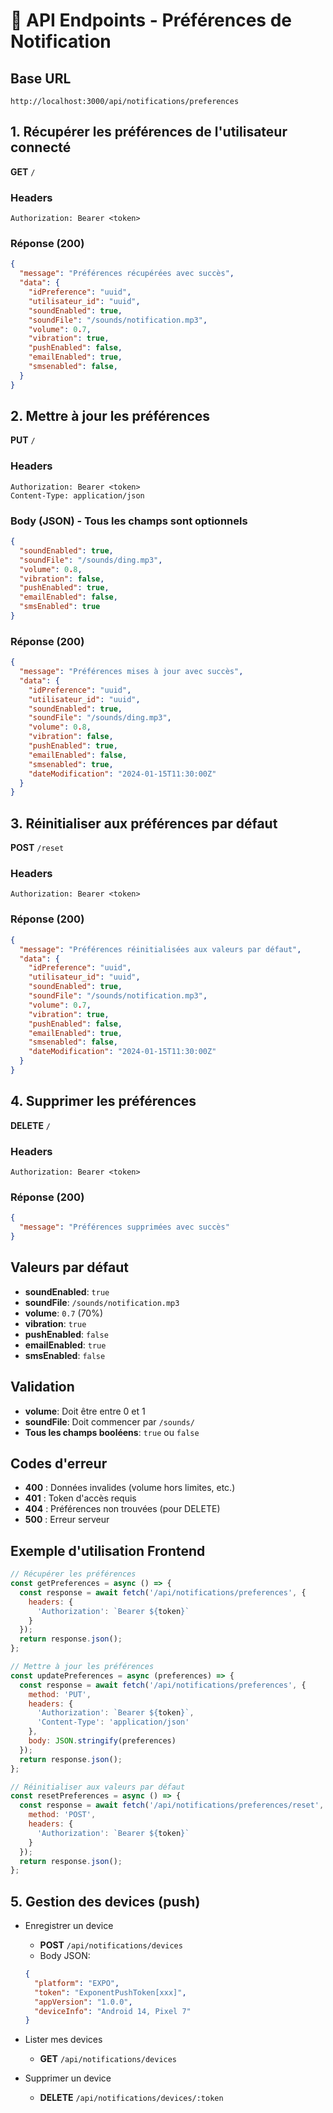 # 🔔 API Endpoints - Préférences de Notification

## Base URL
```
http://localhost:3000/api/notifications/preferences
```

## 1. Récupérer les préférences de l'utilisateur connecté
**GET** `/`

### Headers
```
Authorization: Bearer <token>
```

### Réponse (200)
```json
{
  "message": "Préférences récupérées avec succès",
  "data": {
    "idPreference": "uuid",
    "utilisateur_id": "uuid",
    "soundEnabled": true,
    "soundFile": "/sounds/notification.mp3",
    "volume": 0.7,
    "vibration": true,
    "pushEnabled": false,
    "emailEnabled": true,
    "smsenabled": false,
  }
}
```

## 2. Mettre à jour les préférences
**PUT** `/`

### Headers
```
Authorization: Bearer <token>
Content-Type: application/json
```

### Body (JSON) - Tous les champs sont optionnels
```json
{
  "soundEnabled": true,
  "soundFile": "/sounds/ding.mp3",
  "volume": 0.8,
  "vibration": false,
  "pushEnabled": true,
  "emailEnabled": false,
  "smsEnabled": true
}
```

### Réponse (200)
```json
{
  "message": "Préférences mises à jour avec succès",
  "data": {
    "idPreference": "uuid",
    "utilisateur_id": "uuid",
    "soundEnabled": true,
    "soundFile": "/sounds/ding.mp3",
    "volume": 0.8,
    "vibration": false,
    "pushEnabled": true,
    "emailEnabled": false,
    "smsenabled": true,
    "dateModification": "2024-01-15T11:30:00Z"
  }
}
```

## 3. Réinitialiser aux préférences par défaut
**POST** `/reset`

### Headers
```
Authorization: Bearer <token>
```

### Réponse (200)
```json
{
  "message": "Préférences réinitialisées aux valeurs par défaut",
  "data": {
    "idPreference": "uuid",
    "utilisateur_id": "uuid",
    "soundEnabled": true,
    "soundFile": "/sounds/notification.mp3",
    "volume": 0.7,
    "vibration": true,
    "pushEnabled": false,
    "emailEnabled": true,
    "smsenabled": false,
    "dateModification": "2024-01-15T11:30:00Z"
  }
}
```

## 4. Supprimer les préférences
**DELETE** `/`

### Headers
```
Authorization: Bearer <token>
```

### Réponse (200)
```json
{
  "message": "Préférences supprimées avec succès"
}
```

## Valeurs par défaut
- **soundEnabled**: `true`
- **soundFile**: `/sounds/notification.mp3`
- **volume**: `0.7` (70%)
- **vibration**: `true`
- **pushEnabled**: `false`
- **emailEnabled**: `true`
- **smsEnabled**: `false`

## Validation
- **volume**: Doit être entre 0 et 1
- **soundFile**: Doit commencer par `/sounds/`
- **Tous les champs booléens**: `true` ou `false`

## Codes d'erreur
- **400** : Données invalides (volume hors limites, etc.)
- **401** : Token d'accès requis
- **404** : Préférences non trouvées (pour DELETE)
- **500** : Erreur serveur

## Exemple d'utilisation Frontend

```javascript
// Récupérer les préférences
const getPreferences = async () => {
  const response = await fetch('/api/notifications/preferences', {
    headers: {
      'Authorization': `Bearer ${token}`
    }
  });
  return response.json();
};

// Mettre à jour les préférences
const updatePreferences = async (preferences) => {
  const response = await fetch('/api/notifications/preferences', {
    method: 'PUT',
    headers: {
      'Authorization': `Bearer ${token}`,
      'Content-Type': 'application/json'
    },
    body: JSON.stringify(preferences)
  });
  return response.json();
};

// Réinitialiser aux valeurs par défaut
const resetPreferences = async () => {
  const response = await fetch('/api/notifications/preferences/reset', {
    method: 'POST',
    headers: {
      'Authorization': `Bearer ${token}`
    }
  });
  return response.json();
};
```

## 5. Gestion des devices (push)

- Enregistrer un device
  - **POST** `/api/notifications/devices`
  - Body JSON:
  ```json
  {
    "platform": "EXPO",
    "token": "ExponentPushToken[xxx]",
    "appVersion": "1.0.0",
    "deviceInfo": "Android 14, Pixel 7"
  }
  ```

- Lister mes devices
  - **GET** `/api/notifications/devices`

- Supprimer un device
  - **DELETE** `/api/notifications/devices/:token`
